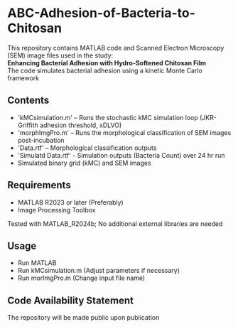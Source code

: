 # ABC-Adhesion-of-Bacteria-to-Chitosan

This repository contains MATLAB code and Scanned Electron Microscopy (SEM) image files used in the study:  
**Enhancing Bacterial Adhesion with Hydro-Softened Chitosan Film**  
The code simulates bacterial adhesion using a kinetic Monte Carlo framework

## Contents

- 'kMCsimulation.m' – Runs the stochastic kMC simulation loop (JKR-Griffith adhesion threshold, xDLVO)
- 'morphImgPro.m' – Runs the morphological classification of SEM images post-incubation
- 'Data.rtf' – Morphological classification outputs
- 'Simulatd Data.rtf' - Simulation outputs (Bacteria Count) over 24 hr run
- Simulated binary grid (kMC) and SEM images

## Requirements

- MATLAB R2023 or later (Preferably)
- Image Processing Toolbox

Tested with MATLAB_R2024b; No additional external libraries are needed

## Usage 

- Run MATLAB
- Run kMCsimulation.m (Adjust parameters if necessary)
- Run morImgPro.m (Change input file name)

## Code Availability Statement 

The repository will be made public upon publication
